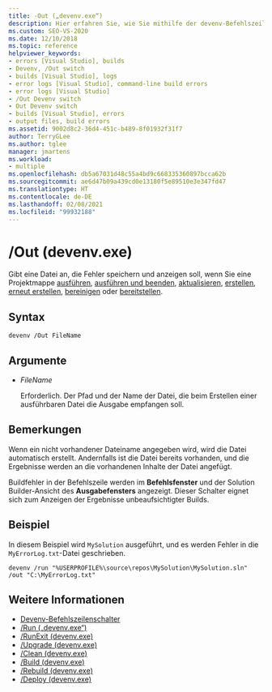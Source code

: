 ```yaml
---
title: -Out („devenv.exe“)
description: Hier erfahren Sie, wie Sie mithilfe der devenv-Befehlszeilenoption „Out“ eine Datei angeben, in der beim Ausführen, Ausführen und Beenden, Aktualisieren, Erstellen, Neuerstellen, Bereinigen oder Bereitstellen einer Projektmappe Fehler gespeichert und angezeigt werden.
ms.custom: SEO-VS-2020
ms.date: 12/10/2018
ms.topic: reference
helpviewer_keywords:
- errors [Visual Studio], builds
- Devenv, /Out switch
- builds [Visual Studio], logs
- error logs [Visual Studio], command-line build errors
- error logs [Visual Studio]
- /Out Devenv switch
- Out Devenv switch
- builds [Visual Studio], errors
- output files, build errors
ms.assetid: 9002d8c2-36d4-451c-b489-8f01932f31f7
author: TerryGLee
ms.author: tglee
manager: jmartens
ms.workload:
- multiple
ms.openlocfilehash: db5a67031d48c55a4bd9c668335360897bcca62b
ms.sourcegitcommit: ae6d47b09a439cd0e13180f5e89510e3e347fd47
ms.translationtype: HT
ms.contentlocale: de-DE
ms.lasthandoff: 02/08/2021
ms.locfileid: "99932188"
---
```

# <a name="out-devenvexe"></a>/Out (devenv.exe)

Gibt eine Datei an, die Fehler speichern und anzeigen soll, wenn Sie eine Projektmappe [ausführen](run-devenv-exe.md), [ausführen und beenden](runexit-devenv-exe.md), [aktualisieren](upgrade-devenv-exe.md), [erstellen](build-devenv-exe.md), [erneut erstellen](rebuild-devenv-exe.md), [bereinigen](clean-devenv-exe.md) oder [bereitstellen](deploy-devenv-exe.md).

## <a name="syntax"></a>Syntax

```shell
devenv /Out FileName
```

## <a name="arguments"></a>Argumente

- *FileName*

  Erforderlich. Der Pfad und der Name der Datei, die beim Erstellen einer ausführbaren Datei die Ausgabe empfangen soll.

## <a name="remarks"></a>Bemerkungen

Wenn ein nicht vorhandener Dateiname angegeben wird, wird die Datei automatisch erstellt. Andernfalls ist die Datei bereits vorhanden, und die Ergebnisse werden an die vorhandenen Inhalte der Datei angefügt.

Buildfehler in der Befehlszeile werden im **Befehlsfenster** und der Solution Builder-Ansicht des **Ausgabefensters** angezeigt. Dieser Schalter eignet sich zum Anzeigen der Ergebnisse unbeaufsichtigter Builds.

## <a name="example"></a>Beispiel

In diesem Beispiel wird `MySolution` ausgeführt, und es werden Fehler in die `MyErrorLog.txt`-Datei geschrieben.

```shell
devenv /run "%USERPROFILE%\source\repos\MySolution\MySolution.sln" /out "C:\MyErrorLog.txt"
```

## <a name="see-also"></a>Weitere Informationen

- [Devenv-Befehlszeilenschalter](../../ide/reference/devenv-command-line-switches.md)
- [/Run („devenv.exe“)](../../ide/reference/run-devenv-exe.md)
- [/RunExit (devenv.exe)](runexit-devenv-exe.md)
- [/Upgrade (devenv.exe)](upgrade-devenv-exe.md)
- [/Clean (devenv.exe)](clean-devenv-exe.md)
- [/Build (devenv.exe)](../../ide/reference/build-devenv-exe.md)
- [/Rebuild (devenv.exe)](../../ide/reference/rebuild-devenv-exe.md)
- [/Deploy (devenv.exe)](../../ide/reference/deploy-devenv-exe.md)
